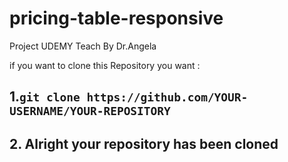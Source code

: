 # pricing-table-responsive
Project UDEMY Teach By Dr.Angela

if you want to clone this Repository you want :

## 1.`git clone https://github.com/YOUR-USERNAME/YOUR-REPOSITORY`

## 2. Alright your repository has been cloned
